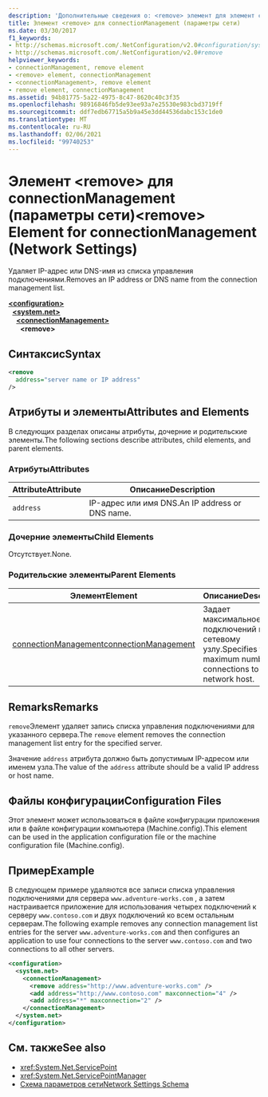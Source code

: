 ```yaml
---
description: 'Дополнительные сведения о: <remove> элемент для элемент connectionManagement (параметры сети)'
title: Элемент <remove> для connectionManagement (параметры сети)
ms.date: 03/30/2017
f1_keywords:
- http://schemas.microsoft.com/.NetConfiguration/v2.0#configuration/system.net/connectionManagement/remove
- http://schemas.microsoft.com/.NetConfiguration/v2.0#remove
helpviewer_keywords:
- connectionManagement, remove element
- <remove> element, connectionManagement
- <connectionManagement>, remove element
- remove element, connectionManagement
ms.assetid: 94b81775-5a22-4975-8c47-8620c40c3f35
ms.openlocfilehash: 98916846fb5de93ee93a7e25530e983cbd3719ff
ms.sourcegitcommit: ddf7edb67715a5b9a45e3dd44536dabc153c1de0
ms.translationtype: MT
ms.contentlocale: ru-RU
ms.lasthandoff: 02/06/2021
ms.locfileid: "99740253"
---
```

# <a name="remove-element-for-connectionmanagement-network-settings"></a><span data-ttu-id="badae-103">Элемент \<remove> для connectionManagement (параметры сети)</span><span class="sxs-lookup"><span data-stu-id="badae-103">\<remove> Element for connectionManagement (Network Settings)</span></span>

<span data-ttu-id="badae-104">Удаляет IP-адрес или DNS-имя из списка управления подключениями.</span><span class="sxs-lookup"><span data-stu-id="badae-104">Removes an IP address or DNS name from the connection management list.</span></span>  

[**\<configuration>**](../configuration-element.md)\
&nbsp;&nbsp;[**\<system.net>**](system-net-element-network-settings.md)\
&nbsp;&nbsp;&nbsp;&nbsp;[**\<connectionManagement>**](connectionmanagement-element-network-settings.md)\
&nbsp;&nbsp;&nbsp;&nbsp;&nbsp;&nbsp;**\<remove>**

## <a name="syntax"></a><span data-ttu-id="badae-105">Синтаксис</span><span class="sxs-lookup"><span data-stu-id="badae-105">Syntax</span></span>  
  
```xml  
<remove
  address="server name or IP address"
/>  
```  
  
## <a name="attributes-and-elements"></a><span data-ttu-id="badae-106">Атрибуты и элементы</span><span class="sxs-lookup"><span data-stu-id="badae-106">Attributes and Elements</span></span>  

 <span data-ttu-id="badae-107">В следующих разделах описаны атрибуты, дочерние и родительские элементы.</span><span class="sxs-lookup"><span data-stu-id="badae-107">The following sections describe attributes, child elements, and parent elements.</span></span>  
  
### <a name="attributes"></a><span data-ttu-id="badae-108">Атрибуты</span><span class="sxs-lookup"><span data-stu-id="badae-108">Attributes</span></span>  
  
|<span data-ttu-id="badae-109">**Attribute**</span><span class="sxs-lookup"><span data-stu-id="badae-109">**Attribute**</span></span>|<span data-ttu-id="badae-110">**Описание**</span><span class="sxs-lookup"><span data-stu-id="badae-110">**Description**</span></span>|  
|-------------------|---------------------|  
|`address`|<span data-ttu-id="badae-111">IP-адрес или имя DNS.</span><span class="sxs-lookup"><span data-stu-id="badae-111">An IP address or DNS name.</span></span>|  
  
### <a name="child-elements"></a><span data-ttu-id="badae-112">Дочерние элементы</span><span class="sxs-lookup"><span data-stu-id="badae-112">Child Elements</span></span>  

 <span data-ttu-id="badae-113">Отсутствует.</span><span class="sxs-lookup"><span data-stu-id="badae-113">None.</span></span>  
  
### <a name="parent-elements"></a><span data-ttu-id="badae-114">Родительские элементы</span><span class="sxs-lookup"><span data-stu-id="badae-114">Parent Elements</span></span>  
  
|<span data-ttu-id="badae-115">**Элемент**</span><span class="sxs-lookup"><span data-stu-id="badae-115">**Element**</span></span>|<span data-ttu-id="badae-116">**Описание**</span><span class="sxs-lookup"><span data-stu-id="badae-116">**Description**</span></span>|  
|-----------------|---------------------|  
|[<span data-ttu-id="badae-117">connectionManagement</span><span class="sxs-lookup"><span data-stu-id="badae-117">connectionManagement</span></span>](connectionmanagement-element-network-settings.md)|<span data-ttu-id="badae-118">Задает максимальное число подключений к сетевому узлу.</span><span class="sxs-lookup"><span data-stu-id="badae-118">Specifies the maximum number of connections to a network host.</span></span>|  
  
## <a name="remarks"></a><span data-ttu-id="badae-119">Remarks</span><span class="sxs-lookup"><span data-stu-id="badae-119">Remarks</span></span>  

 <span data-ttu-id="badae-120">`remove`Элемент удаляет запись списка управления подключениями для указанного сервера.</span><span class="sxs-lookup"><span data-stu-id="badae-120">The `remove` element removes the connection management list entry for the specified server.</span></span>  
  
 <span data-ttu-id="badae-121">Значение `address` атрибута должно быть допустимым IP-адресом или именем узла.</span><span class="sxs-lookup"><span data-stu-id="badae-121">The value of the `address` attribute should be a valid IP address or host name.</span></span>  
  
## <a name="configuration-files"></a><span data-ttu-id="badae-122">Файлы конфигурации</span><span class="sxs-lookup"><span data-stu-id="badae-122">Configuration Files</span></span>  

 <span data-ttu-id="badae-123">Этот элемент может использоваться в файле конфигурации приложения или в файле конфигурации компьютера (Machine.config).</span><span class="sxs-lookup"><span data-stu-id="badae-123">This element can be used in the application configuration file or the machine configuration file (Machine.config).</span></span>  
  
## <a name="example"></a><span data-ttu-id="badae-124">Пример</span><span class="sxs-lookup"><span data-stu-id="badae-124">Example</span></span>  

 <span data-ttu-id="badae-125">В следующем примере удаляются все записи списка управления подключениями для сервера `www.adventure-works.com` , а затем настраивается приложение для использования четырех подключений к серверу `www.contoso.com` и двух подключений ко всем остальным серверам.</span><span class="sxs-lookup"><span data-stu-id="badae-125">The following example removes any connection management list entries for the server `www.adventure-works.com` and then configures an application to use four connections to the server `www.contoso.com` and two connections to all other servers.</span></span>  
  
```xml  
<configuration>  
  <system.net>  
    <connectionManagement>  
      <remove address="http://www.adventure-works.com" />  
      <add address="http://www.contoso.com" maxconnection="4" />  
      <add address="*" maxconnection="2" />  
    </connectionManagement>  
  </system.net>  
</configuration>  
```  
  
## <a name="see-also"></a><span data-ttu-id="badae-126">См. также</span><span class="sxs-lookup"><span data-stu-id="badae-126">See also</span></span>

- <xref:System.Net.ServicePoint>
- <xref:System.Net.ServicePointManager>
- [<span data-ttu-id="badae-127">Схема параметров сети</span><span class="sxs-lookup"><span data-stu-id="badae-127">Network Settings Schema</span></span>](index.md)
